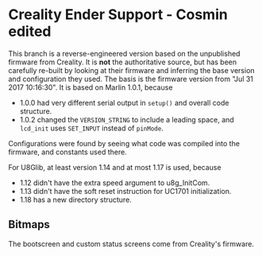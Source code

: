 # Creality Ender Support - Cosmin edited

This branch is a reverse-engineered version based on the unpublished firmware from Creality. It is **not** the authoritative source, but has been carefully re-built by looking at their firmware and inferring the base version and configuration they used. The basis is the firmware version from "Jul 31 2017 10:16:30". It is based on Marlin 1.0.1, because

* 1.0.0 had very different serial output in `setup()` and overall code structure.
* 1.0.2 changed the `VERSION_STRING` to include a leading space, and `lcd_init` uses `SET_INPUT` instead of `pinMode`.

Configurations were found by seeing what code was compiled into the firmware, and constants used there.

For U8Glib, at least version 1.14 and at most 1.17 is used, because

* 1.12 didn't have the extra speed argument to u8g_InitCom.
* 1.13 didn't have the soft reset instruction for UC1701 initialization.
* 1.18 has a new directory structure.

## Bitmaps

The bootscreen and custom status screens come from Creality's firmware.
